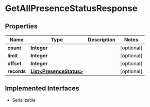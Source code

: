 

# GetAllPresenceStatusResponse


## Properties

| Name | Type | Description | Notes |
|------------ | ------------- | ------------- | -------------|
|**count** | **Integer** |  |  [optional] |
|**limit** | **Integer** |  |  [optional] |
|**offset** | **Integer** |  |  [optional] |
|**records** | [**List&lt;PresenceStatus&gt;**](PresenceStatus.md) |  |  [optional] |


## Implemented Interfaces

* Serializable



